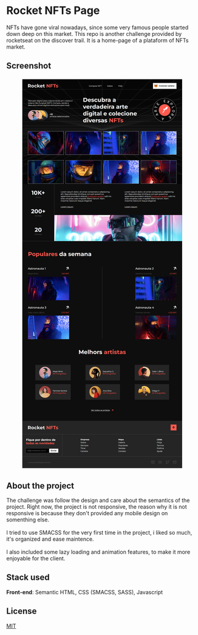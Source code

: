 # Rocket NFTs Page

NFTs have gone viral nowadays, since some very famous people started down deep on this market. This repo is another challenge provided by rocketseat on the discover trail. It is a home-page of a plataform of NFTs market.

## Screenshot

<h3 align="center">
  <img src="./assets/screenshot.png" />
</h3>

## About the project

The challenge was follow the design and care about the semantics of the project. Right now, the project is not responsive, the reason why it is not responsive is because they don't provided any mobile design on somenthing else.
<br><br>
I tried to use SMACSS for the very first time in the project, i liked so much, it's organized and ease maintence.
<br><br>
I also included some lazy loading and animation features, to make it more enjoyable for the client.

## Stack used

**Front-end**: Semantic HTML, CSS (SMACSS, SASS), Javascript

## License

[MIT](https://choosealicense.com/licenses/mit/)
